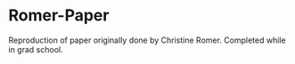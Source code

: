 # Romer-Paper
Reproduction of paper originally done by Christine Romer. Completed while in grad school. 
